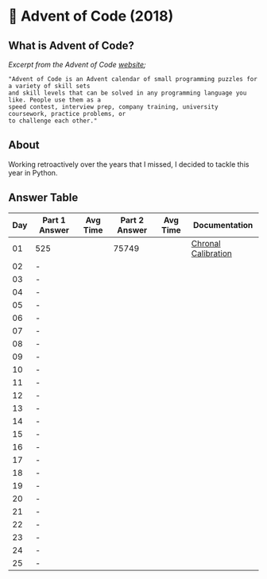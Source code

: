 # :christmas_tree: Advent of Code (2018)

## What is Advent of Code?

_Excerpt from the Advent of Code [website](https://adventofcode.com/2018/about);_

    "Advent of Code is an Advent calendar of small programming puzzles for a variety of skill sets
    and skill levels that can be solved in any programming language you like. People use them as a
    speed contest, interview prep, company training, university coursework, practice problems, or
    to challenge each other."

## About
Working retroactively over the years that I missed, I decided to tackle this year in Python.

## Answer Table

| Day | Part 1 Answer  | Avg Time | Part 2 Answer     | Avg Time | Documentation                            |
|-----|----------------|----------|-------------------|----------|------------------------------------------|
| 01  | 525            |          | 75749             |          | [Chronal Calibration](docs/DAY1.MD)      |
| 02  | -              |          |                   |          |                                          |
| 03  | -              |          |                   |          |                                          |
| 04  | -              |          |                   |          |                                          |
| 05  | -              |          |                   |          |                                          |
| 06  | -              |          |                   |          |                                          |
| 07  | -              |          |                   |          |                                          |
| 08  | -              |          |                   |          |                                          |
| 09  | -              |          |                   |          |                                          |
| 10  | -              |          |                   |          |                                          |
| 11  | -              |          |                   |          |                                          |
| 12  | -              |          |                   |          |                                          |
| 13  | -              |          |                   |          |                                          |
| 14  | -              |          |                   |          |                                          |
| 15  | -              |          |                   |          |                                          |
| 16  | -              |          |                   |          |                                          |
| 17  | -              |          |                   |          |                                          |
| 18  | -              |          |                   |          |                                          |
| 19  | -              |          |                   |          |                                          |
| 20  | -              |          |                   |          |                                          |
| 21  | -              |          |                   |          |                                          |
| 22  | -              |          |                   |          |                                          |
| 23  | -              |          |                   |          |                                          |
| 24  | -              |          |                   |          |                                          |
| 25  | -              |          |                   |          |                                          |